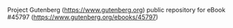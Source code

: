 Project Gutenberg (https://www.gutenberg.org) public repository for eBook #45797 (https://www.gutenberg.org/ebooks/45797)
